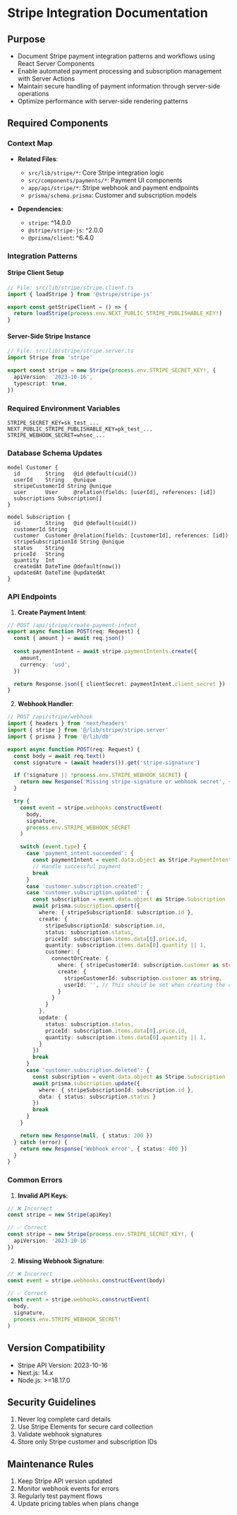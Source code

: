 # Stripe Integration Documentation

## Purpose
- Document Stripe payment integration patterns and workflows using React Server Components
- Enable automated payment processing and subscription management with Server Actions
- Maintain secure handling of payment information through server-side operations
- Optimize performance with server-side rendering patterns

## Required Components

### Context Map
- **Related Files**:
  - `src/lib/stripe/*`: Core Stripe integration logic
  - `src/components/payments/*`: Payment UI components
  - `app/api/stripe/*`: Stripe webhook and payment endpoints
  - `prisma/schema.prisma`: Customer and subscription models

- **Dependencies**:
  - `stripe`: ^14.0.0
  - `@stripe/stripe-js`: ^2.0.0
  - `@prisma/client`: ^6.4.0

### Integration Patterns

#### Stripe Client Setup
```typescript
// File: src/lib/stripe/stripe.client.ts
import { loadStripe } from '@stripe/stripe-js'

export const getStripeClient = () => {
  return loadStripe(process.env.NEXT_PUBLIC_STRIPE_PUBLISHABLE_KEY!)
}
```

#### Server-Side Stripe Instance
```typescript
// File: src/lib/stripe/stripe.server.ts
import Stripe from 'stripe'

export const stripe = new Stripe(process.env.STRIPE_SECRET_KEY!, {
  apiVersion: '2023-10-16',
  typescript: true,
})
```

### Required Environment Variables
```env
STRIPE_SECRET_KEY=sk_test_...
NEXT_PUBLIC_STRIPE_PUBLISHABLE_KEY=pk_test_...
STRIPE_WEBHOOK_SECRET=whsec_...
```

### Database Schema Updates
```prisma
model Customer {
  id        String   @id @default(cuid())
  userId    String   @unique
  stripeCustomerId String @unique
  user      User     @relation(fields: [userId], references: [id])
  subscriptions Subscription[]
}

model Subscription {
  id        String   @id @default(cuid())
  customerId String
  customer  Customer @relation(fields: [customerId], references: [id])
  stripeSubscriptionId String @unique
  status    String
  priceId   String
  quantity  Int
  createdAt DateTime @default(now())
  updatedAt DateTime @updatedAt
}
```

### API Endpoints

1. **Create Payment Intent**:
```typescript
// POST /api/stripe/create-payment-intent
export async function POST(req: Request) {
  const { amount } = await req.json()
  
  const paymentIntent = await stripe.paymentIntents.create({
    amount,
    currency: 'usd',
  })

  return Response.json({ clientSecret: paymentIntent.client_secret })
}
```

2. **Webhook Handler**:
```typescript
// POST /api/stripe/webhook
import { headers } from 'next/headers'
import { stripe } from '@/lib/stripe/stripe.server'
import { prisma } from '@/lib/db'

export async function POST(req: Request) {
  const body = await req.text()
  const signature = (await headers()).get('stripe-signature')

  if (!signature || !process.env.STRIPE_WEBHOOK_SECRET) {
    return new Response('Missing stripe-signature or webhook secret', { status: 400 })
  }

  try {
    const event = stripe.webhooks.constructEvent(
      body,
      signature,
      process.env.STRIPE_WEBHOOK_SECRET
    )

    switch (event.type) {
      case 'payment_intent.succeeded': {
        const paymentIntent = event.data.object as Stripe.PaymentIntent
        // Handle successful payment
        break
      }
      case 'customer.subscription.created':
      case 'customer.subscription.updated': {
        const subscription = event.data.object as Stripe.Subscription
        await prisma.subscription.upsert({
          where: { stripeSubscriptionId: subscription.id },
          create: {
            stripeSubscriptionId: subscription.id,
            status: subscription.status,
            priceId: subscription.items.data[0].price.id,
            quantity: subscription.items.data[0].quantity || 1,
            customer: {
              connectOrCreate: {
                where: { stripeCustomerId: subscription.customer as string },
                create: {
                  stripeCustomerId: subscription.customer as string,
                  userId: '', // This should be set when creating the customer
                }
              }
            }
          },
          update: {
            status: subscription.status,
            priceId: subscription.items.data[0].price.id,
            quantity: subscription.items.data[0].quantity || 1,
          }
        })
        break
      }
      case 'customer.subscription.deleted': {
        const subscription = event.data.object as Stripe.Subscription
        await prisma.subscription.update({
          where: { stripeSubscriptionId: subscription.id },
          data: { status: subscription.status }
        })
        break
      }
    }

    return new Response(null, { status: 200 })
  } catch (error) {
    return new Response('Webhook error', { status: 400 })
  }
}
```

### Common Errors

1. **Invalid API Keys**:
```typescript
// ❌ Incorrect
const stripe = new Stripe(apiKey)

// ✅ Correct
const stripe = new Stripe(process.env.STRIPE_SECRET_KEY!, {
  apiVersion: '2023-10-16'
})
```

2. **Missing Webhook Signature**:
```typescript
// ❌ Incorrect
const event = stripe.webhooks.constructEvent(body)

// ✅ Correct
const event = stripe.webhooks.constructEvent(
  body,
  signature,
  process.env.STRIPE_WEBHOOK_SECRET!
)
```

## Version Compatibility
- Stripe API Version: 2023-10-16
- Next.js: 14.x
- Node.js: >=18.17.0

## Security Guidelines
1. Never log complete card details
2. Use Stripe Elements for secure card collection
3. Validate webhook signatures
4. Store only Stripe customer and subscription IDs

## Maintenance Rules
1. Keep Stripe API version updated
2. Monitor webhook events for errors
3. Regularly test payment flows
4. Update pricing tables when plans change